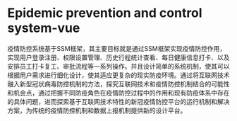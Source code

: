# Epidemic prevention and control system-vue
疫情防控系统基于SSM框架，其主要目标就是通过SSM框架实现疫情防控作用，实现用户登录注册、权限设置管理、历史行程统计查看、每日健康信息打卡、以及安排员工打卡复工、审批流程等一系列操作。并且设计简单的系统机制，使其可以根据用户需求进行细化设计，使其适应更复杂的现实防疫环境。通过将互联网技术融入新型冠状病毒防控机制的方法，探究互联网技术和疫情防控机制结合的可能性和机会点，通过把握不同防疫角色在疫情防控过程中的作用和现有防疫体系中存在的具体问题，进而探索基于互联网技术特性的新冠疫情防控平台的运行机制和解决方案，为传统的疫情防控机制和数据上报机制提供新的设计平台。
